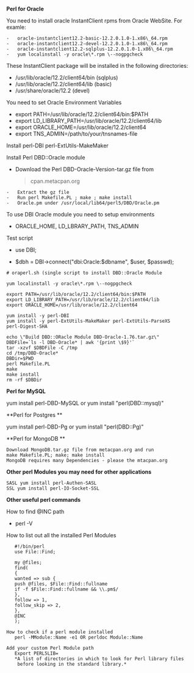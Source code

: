 **Perl for Oracle**

You need to install oracle InstantClient rpms from Oracle WebSite. For
examle:
```
-   oracle-instantclient12.2-basic-12.2.0.1.0-1.x86\_64.rpm
-   oracle-instantclient12.2-devel-12.2.0.1.0-1.x86\_64.rpm
-   oracle-instantclient12.2-sqlplus-12.2.0.1.0-1.x86\_64.rpm
-   yum localinstall -y oracle\*.rpm \--nogpgcheck
```
These InstantClient package will be installed in the following
directories:

-   /usr/lib/oracle/12.2/client64/bin (sqlplus)
-   /usr/lib/oracle/12.2/client64/lib (basic)
-   /usr/share/oracle/12.2 (devel)

You need to set Oracle Environment Variables

-   export PATH=/usr/lib/oracle/12.2/client64/bin:\$PATH
-   export LD\_LIBRARY\_PATH=/usr/lib/oracle/12.2/client64/lib
-   export ORACLE\_HOME=/usr/lib/oracle/12.2/client64
-   export TNS\_ADMIN=/path/to/your/tnsnames-file

Install perl-DBI perl-ExtUtils-MakeMaker

Install Perl DBD::Oracle module

-   Download the Perl DBD-Oracle-Version-tar.gz file from
    > cpan.metacpan.org
```
-   Extract the gz file
-   Run perl Makefile.PL ; make ; make install
-   Oracle.pm under /usr/local/lib64/perl5/DBD/Oracle.pm
```
To use DBI Oracle module you need to setup environments

-   ORACLE\_HOME, LD\_LBRARY\_PATH, TNS\_ADMIN

Test script

-   use DBI;

-   \$dbh = DBI-\>connect(\"dbi:Oracle:\$dbname\", \$user, \$passwd);
```
# oraperl.sh (single script to install DBD::Oracle Module

yum localinstall -y oracle\*.rpm \--nogpgcheck

export PATH=/usr/lib/oracle/12.2/client64/bin:$PATH
export LD_LIBRARY_PATH=/usr/lib/oracle/12.2/client64/lib
export ORACLE_HOME=/usr/lib/oracle/12.2/client64

yum install -y perl-DBI
yum install -y perl-ExtUtils-MakeMaker perl-ExtUtils-ParseXS
perl-Digest-SHA

echo \"Build DBD::ORacle Module DBD-Oracle-1.76.tar.gz\"
DBDFile=`ls -l DBD-Oracle* | awk '{print \$9}'`
tar -xzvf $DBDFile -C /tmp
cd /tmp/DBD-Oracle*
DBDir=$PWD
perl Makefile.PL
make
make install
rm -rf $DBDir
```
**Perl for MySQL**

yum install perl-DBD-MySQL or yum install \"perl(DBD::mysql)\"

**Perl for Postgres **

yum install perl-DBD-Pg or yum install \"perl(DBD::Pg)\"

**Perl for MongoDB **
```
Download MongoDB.tar.gz file from metacpan.org and run
make Makefile.PL; make; make install
MongoDB requires many Dependencies - please the mtacpan.org
```
**Other perl Modules you may need for other applications**
```
SASL yum install perl-Authen-SASL
SSL yum install perl-IO-Socket-SSL
```

**Other useful perl commands**

How to find \@INC path

-   perl -V

How to list out all the installed Perl Modules
```
   #!/bin/perl
   use File::Find;

   my @files;
   find(
   {
   wanted => sub {
   push @files, $File::Find::fullname
   if -f $File::Find::fullname && \\.pm$/
   },
   follow => 1,
   follow_skip => 2,
   },
   @INC
   );
```
```
How to check if a perl module installed
   perl -MModule::Name -e1 OR perldoc Module::Name
```
```
Add your custom Perl Module path
   Export PERL5LIB=
   *A list of directories in which to look for Perl library files
    before looking in the standard library.*
```
